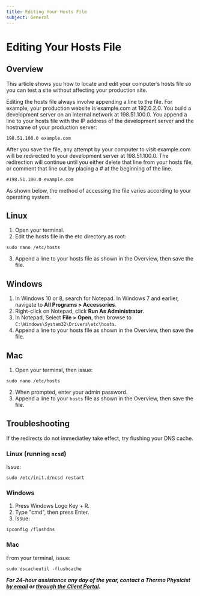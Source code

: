 ```yaml
---
title: Editing Your Hosts File
subject: General
---
```


# Editing Your Hosts File

## Overview
This article shows you how to locate and edit your computer’s hosts file so you can test a site without affecting your production site.

Editing the hosts file always involve appending a line to the file. For example, your production website is example.com at 192.0.2.0. You build a development server on an internal network at 198.51.100.0. You append a line to your hosts file with the IP address of the development server and the hostname of your production server:
```shell
198.51.100.0 example.com
```
After you save the file, any attempt by your computer to visit example.com will be redirected to your development server at 198.51.100.0. The redirection will continue until you either delete that line from your hosts file, or comment that line out by placing a # at the beginning of the line.
```shell
#198.51.100.0 example.com
```
As shown below, the method of accessing the file varies according to your operating system.

## Linux
1. Open your terminal.
2. Edit the hosts file in the etc directory as root:
```shell
sudo nano /etc/hosts
```
3. Append a line to your hosts file as shown in the Overview, then save the file.

## Windows
1. In Windows 10 or 8, search for Notepad. In Windows 7 and earlier, navigate to **All Programs > Accessories**.
2. Right-click on Notepad, click **Run As Administrator**.
3. In Notepad, Select **File > Open**, then browse to `C:\Windows\System32\Drivers\etc\hosts`.
4. Append a line to your hosts file as shown in the Overview, then save the file.

## Mac
1. Open your terminal, then issue:
```shell
sudo nano /etc/hosts
```
2. When prompted, enter your admin password.
3. Append a line to your `hosts` file as shown in the Overview, then save the file.

## Troubleshooting
If the redirects do not immediatley take effect, try flushing your DNS cache.

### Linux (running `ncsd`)
Issue:
```shell
sudo /etc/init.d/ncsd restart
```

### Windows
1. Press Windows Logo Key + R.
2. Type "cmd", then press Enter.
3. Issue:
```shell
ipconfig /flushdns
```

### Mac
From your terminal, issue:
```shell
sudo dscacheutil -flushcache
```

**_For 24-hour assistance any day of the year, contact a Thermo Physicist [by email](mailto:physicists@thermo.io) or [through the Client Portal](https://core.thermo.io/login/)._**
